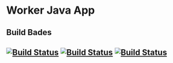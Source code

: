 # Worker Java App
## Build Bades
[![Build Status](http://34.82.89.17:8080/buildStatus/icon?job=instavote%2Fworker-build&subject=build+time+${duration}&color=blue)](http://34.82.89.17:8080/job/instavote/job/worker-build/)
[![Build Status](http://34.82.89.17:8080/buildStatus/icon?job=instavote%2Fworker-test&subject=test+time+${duration}&color=yellow)](http://34.82.89.17:8080/job/instavote/job/worker-test/)
[![Build Status](http://34.82.89.17:8080/buildStatus/icon?job=instavote%2Fworker-package&subject=packaging+time+${duration}&color=green)](http://34.82.89.17:8080/job/instavote/job/worker-package/)
---

